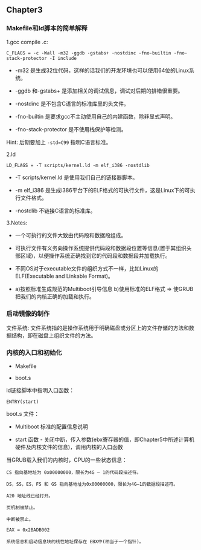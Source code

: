 ## Chapter3

### Makefile和ld脚本的简单解释

1.gcc compile .c:

```
C_FLAGS = -c -Wall -m32 -ggdb -gstabs+ -nostdinc -fno-builtin -fno-stack-protector -I include
```

- -m32 是生成32位代码，这样的话我们的开发环境也可以使用64位的Linux系统。

- -ggdb 和-gstabs+ 是添加相关的调试信息，调试对后期的排错很重要。

- -nostdinc 是不包含C语言的标准库里的头文件。

- -fno-builtin 是要求gcc不主动使用自己的内建函数，除非显式声明。

- -fno-stack-protector 是不使用栈保护等检测。

Hint: 后期要加上 `-std=C99` 指明C语言标准。

2.ld

```
LD_FLAGS = -T scripts/kernel.ld -m elf_i386 -nostdlib
```

- -T scripts/kernel.ld 是使用我们自己的链接器脚本。

- -m elf_i386 是生成i386平台下的ELF格式的可执行文件，这是Linux下的可执行文件格式。

- -nostdlib 不链接C语言的标准库。

3.Notes:

- 一个可执行的文件大致由代码段和数据段组成。

- 可执行文件有义务向操作系统提供代码段和数据段位置等信息(置于其组织头部区域)，以便操作系统正确找到它的代码段和数据段并加载执行。

- 不同OS对于executable文件的组织方式不一样，比如Linux的ELF(Executable and Linkable Format)。

- a)按照标准生成规范的Multiboot引导信息 b)使用标准的ELF格式 => 使GRUB把我们的内核正确的加载和执行。

### 启动镜像的制作

文件系统: 文件系统指的是操作系统用于明确磁盘或分区上的文件存储的方法和数据结构，即在磁盘上组织文件的方法。

### 内核的入口和初始化

- Makefile

- boot.s

ld链接脚本中指明入口函数：

```
ENTRY(start)
```

boot.s 文件：

- Multiboot 标准的配置信息说明

- start 函数 - 关闭中断，传入参数(ebx寄存器的值，即Chapter5中所述计算机硬件及内核文件的信息)，调用内核的入口函数

当GRUB载入我们的内核时，CPU的一些状态信息：



    CS 指向基地址为 0x00000000，限长为4G – 1的代码段描述符。

    DS，SS，ES，FS 和 GS 指向基地址为0x00000000，限长为4G–1的数据段描述符。

    A20 地址线已经打开。

    页机制被禁止。

    中断被禁止。

    EAX = 0x2BADB002

    系统信息和启动信息块的线性地址保存在 EBX中(相当于一个指针)。

